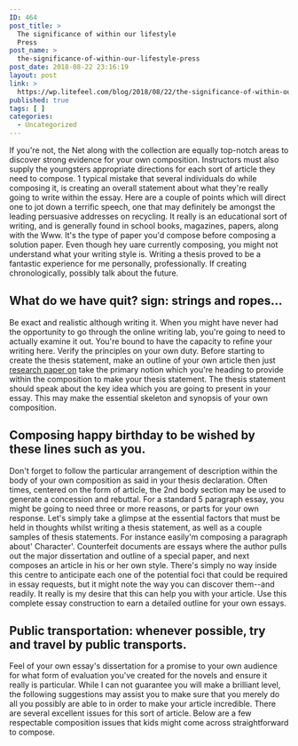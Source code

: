 ```yaml
---
ID: 464
post_title: >
  The significance of within our lifestyle
  Press
post_name: >
  the-significance-of-within-our-lifestyle-press
post_date: 2018-08-22 23:16:19
layout: post
link: >
  https://wp.litefeel.com/blog/2018/08/22/the-significance-of-within-our-lifestyle-press/
published: true
tags: [ ]
categories:
  - Uncategorized
---
```

<p>If you're not, the Net along with the collection are equally top-notch areas to discover strong evidence for your own composition. Instructors must also supply the youngsters appropriate directions for each sort of article they need to compose. 1 typical mistake that several individuals do while composing it, is creating an overall statement about what they're really going to write within the essay. Here are a couple of points which will direct one to jot down a terrific speech, one that may definitely be amongst the leading persuasive addresses on recycling. It really is an educational sort of writing, and is generally found in school books, magazines, papers, along with the Www. It's the type of paper you'd compose before composing a solution paper. Even though hey uare currently composing, you might not understand what your writing style is. Writing a thesis proved to be a fantastic experience for me personally, professionally. If creating chronologically, possibly talk about the future.</p> <h2>What do we have quit? sign: strings and ropes...</h2><p>Be exact and realistic although writing it. When you might have never had the opportunity to go through the online writing lab, you're going to need to actually examine it out. You're bound to have the capacity to refine your writing here. Verify the principles on your own duty. Before starting to create the thesis statement, make an outline of your own article then just <a href="http://darwinessays.com/">research paper on</a> take the primary notion which you're heading to provide within the composition to make your thesis statement. The thesis statement should speak about the key idea which you are going to present in your essay. This may make the essential skeleton and synopsis of your own composition.</p> <h2>Composing happy birthday to be wished by these lines such as you.</h2><p>Don't forget to follow the particular arrangement of description within the body of your own composition as said in your thesis declaration. Often times, centered on the form of article, the 2nd body section may be used to generate a concession and rebuttal. For a standard 5 paragraph essay, you might be going to need three or more reasons, or parts for your own response. Let's simply take a glimpse at the essential factors that must be held in thoughts whilst writing a thesis statement, as well as a couple samples of thesis statements. For instance easily'm composing a paragraph about' Character'. Counterfeit documents are essays where the author pulls out the major dissertation and outline of a special paper, and next composes an article in his or her own style. There's simply no way inside this centre to anticipate each one of the potential foci that could be required in essay requests, but it might note the way you can discover them--and readily. It really is my desire that this can help you with your article. Use this complete essay construction to earn a detailed outline for your own essays.</p> <h2>Public transportation: whenever possible, try and travel by public transports.</h2><p>Feel of your own essay's dissertation for a promise to your own audience for what form of evaluation you've created for the novels and ensure it really is particular. While I can not guarantee you will make a brilliant level, the following suggestions may assist you to make sure that you merely do all you possibly are able to in order to make your article incredible. There are several excellent issues for this sort of article. Below are a few respectable composition issues that kids might come across straightforward to compose.</p>